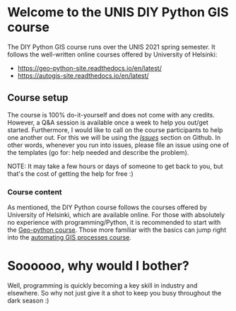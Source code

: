 # Welcome to the UNIS DIY Python GIS course

The DIY Python GIS course runs over the UNIS 2021 spring semester.
It follows the well-written online courses offered by University of Helsinki:

- https://geo-python-site.readthedocs.io/en/latest/
- https://autogis-site.readthedocs.io/en/latest/

## Course setup

The course is 100% do-it-yourself and does not come with any credits.
However, a Q&A session is available once a week to help you out/get started.
Furthermore, I would like to call on the course participants to help one another out.
For this we will be using the [*Issues*](https://github.com/UNISvalbard/python-gis-course/issues) section on Github.
In other words, whenever you run into issues, please file an issue using one of the templates (go for: help needed and describe the problem).

NOTE: It may take a few hours or days of someone to get back to you, but that's the cost of getting the help for free :)

### Course content

As mentioned, the DIY Python course follows the courses offered by University of Helsinki, which are available online.
For those with absolutely no experience with programming/Python, it is recommended to start with the [Geo-python course](https://geo-python-site.readthedocs.io/en/latest/).
Those more familiar with the basics can jump right into the [automating GIS processes course](https://autogis-site.readthedocs.io/en/latest/).

# Soooooo, why would I bother?

Well, programming is quickly becoming a key skill in industry and elsewhere.
So why not just give it a shot to keep you busy throughout the dark season :)
